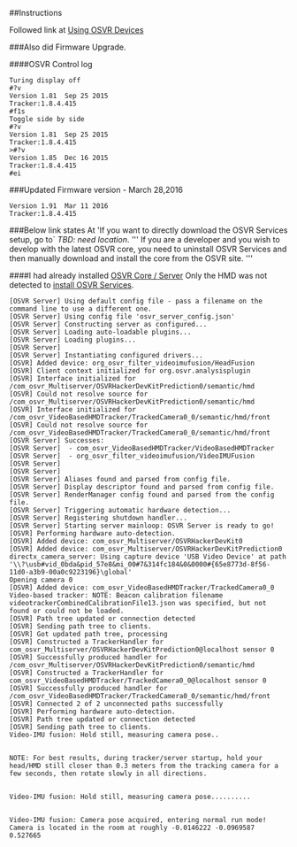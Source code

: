 ##Instructions

Followed link at [Using  OSVR Devices](https://osvrdevportal.atlassian.net/wiki/display/DD/Using+OSVR+Devices)

###Also did Firmware Upgrade.

####OSVR Control log

```
Turing display off
#?v
Version 1.81  Sep 25 2015
Tracker:1.8.4.415
#f1s
Toggle side by side
#?v
Version 1.81  Sep 25 2015
Tracker:1.8.4.415
>#?v
Version 1.85  Dec 16 2015
Tracker:1.8.4.415
#ei
```
###Updated Firmware version - March 28,2016

```
Version 1.91  Mar 11 2016
Tracker:1.8.4.415

```



###Below link states
At 'If you want to directly download the OSVR Services setup, go to` *TBD: need location*.
'''
If you are a developer and you wish to develop with the latest OSVR core, you need to uninstall OSVR Services and then manually download and install the core from the OSVR site.
'''

####I had already installed [OSVR Core / Server](http://osvr.github.io/using/)
Only the HMD was not detected to [install OSVR Services](https://osvrdevportal.atlassian.net/wiki/pages/viewpage.action?pageId=7962786).



```
[OSVR Server] Using default config file - pass a filename on the command line to use a different one.
[OSVR Server] Using config file 'osvr_server_config.json'
[OSVR Server] Constructing server as configured...
[OSVR Server] Loading auto-loadable plugins...
[OSVR Server] Loading plugins...
[OSVR Server]
[OSVR Server] Instantiating configured drivers...
[OSVR] Added device: org_osvr_filter_videoimufusion/HeadFusion
[OSVR] Client context initialized for org.osvr.analysisplugin
[OSVR] Interface initialized for /com_osvr_Multiserver/OSVRHackerDevKitPrediction0/semantic/hmd
[OSVR] Could not resolve source for /com_osvr_Multiserver/OSVRHackerDevKitPrediction0/semantic/hmd
[OSVR] Interface initialized for /com_osvr_VideoBasedHMDTracker/TrackedCamera0_0/semantic/hmd/front
[OSVR] Could not resolve source for /com_osvr_VideoBasedHMDTracker/TrackedCamera0_0/semantic/hmd/front
[OSVR Server] Successes:
[OSVR Server]  - com_osvr_VideoBasedHMDTracker/VideoBasedHMDTracker
[OSVR Server]  - org_osvr_filter_videoimufusion/VideoIMUFusion
[OSVR Server]
[OSVR Server]
[OSVR Server] Aliases found and parsed from config file.
[OSVR Server] Display descriptor found and parsed from config file.
[OSVR Server] RenderManager config found and parsed from the config file.
[OSVR Server] Triggering automatic hardware detection...
[OSVR Server] Registering shutdown handler...
[OSVR Server] Starting server mainloop: OSVR Server is ready to go!
[OSVR] Performing hardware auto-detection.
[OSVR] Added device: com_osvr_Multiserver/OSVRHackerDevKit0
[OSVR] Added device: com_osvr_Multiserver/OSVRHackerDevKitPrediction0
directx_camera_server: Using capture device 'USB Video Device' at path '\\?\usb#vid_0bda&pid_57e8&mi_00#7&314fc184&0&0000#{65e8773d-8f56-11d0-a3b9-00a0c9223196}\global'
Opening camera 0
[OSVR] Added device: com_osvr_VideoBasedHMDTracker/TrackedCamera0_0
Video-based tracker: NOTE: Beacon calibration filename videotrackerCombinedCalibrationFile13.json was specified, but not found or could not be loaded.
[OSVR] Path tree updated or connection detected
[OSVR] Sending path tree to clients.
[OSVR] Got updated path tree, processing
[OSVR] Constructed a TrackerHandler for com_osvr_Multiserver/OSVRHackerDevKitPrediction0@localhost sensor 0
[OSVR] Successfully produced handler for /com_osvr_Multiserver/OSVRHackerDevKitPrediction0/semantic/hmd
[OSVR] Constructed a TrackerHandler for com_osvr_VideoBasedHMDTracker/TrackedCamera0_0@localhost sensor 0
[OSVR] Successfully produced handler for /com_osvr_VideoBasedHMDTracker/TrackedCamera0_0/semantic/hmd/front
[OSVR] Connected 2 of 2 unconnected paths successfully
[OSVR] Performing hardware auto-detection.
[OSVR] Path tree updated or connection detected
[OSVR] Sending path tree to clients.
Video-IMU fusion: Hold still, measuring camera pose..


NOTE: For best results, during tracker/server startup, hold your head/HMD still closer than 0.3 meters from the tracking camera for a few seconds, then rotate slowly in all directions.


Video-IMU fusion: Hold still, measuring camera pose..........


Video-IMU fusion: Camera pose acquired, entering normal run mode!
Camera is located in the room at roughly -0.0146222 -0.0969587   0.527665

```
